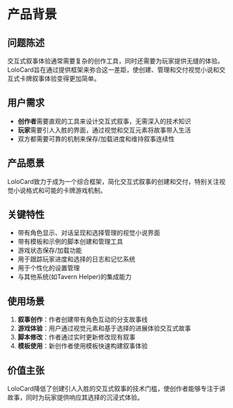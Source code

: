 # 产品背景

## 问题陈述
交互式叙事体验通常需要复杂的创作工具，同时还需要为玩家提供无缝的体验。LoloCard旨在通过提供框架来弥合这一差距，使创建、管理和交付视觉小说和交互式卡牌叙事体验变得更加简单。

## 用户需求
- **创作者**需要直观的工具来设计交互式叙事，无需深入的技术知识
- **玩家**需要引人入胜的界面，通过视觉和交互元素将故事带入生活
- 双方都需要可靠的机制来保存/加载进度和维持叙事连续性

## 产品愿景
LoloCard致力于成为一个综合框架，简化交互式叙事的创建和交付，特别关注视觉小说格式和可能的卡牌游戏机制。

## 关键特性
- 带有角色显示、对话呈现和选择管理的视觉小说界面
- 带有模板和示例的脚本创建和管理工具
- 游戏状态保存/加载功能
- 用于跟踪玩家进度和选择的日志和记忆系统
- 用于个性化的设置管理
- 与其他系统(如Tavern Helper)的集成能力

## 使用场景
1. **叙事创作**：作者创建带有角色互动的分支故事线
2. **游戏体验**：用户通过视觉元素和基于选择的进展体验交互式故事
3. **脚本修改**：作者通过实时更新修改现有叙事
4. **模板使用**：新创作者使用模板快速构建叙事体验

## 价值主张
LoloCard降低了创建引人入胜的交互式叙事的技术门槛，使创作者能够专注于讲故事，同时为玩家提供响应其选择的沉浸式体验。
